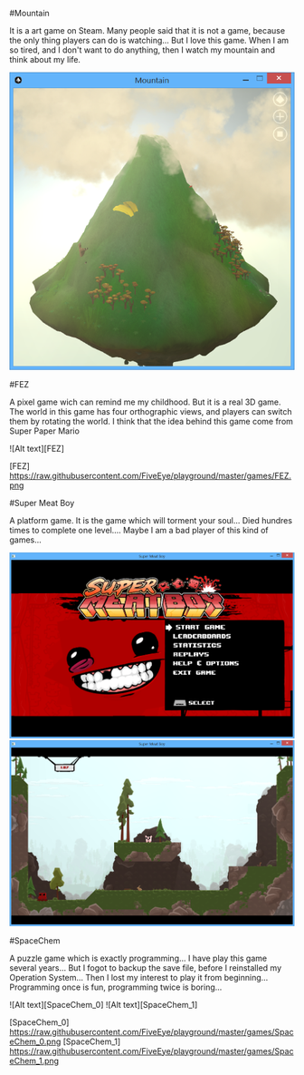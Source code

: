 #Mountain

It is a art game on Steam. Many people said that it is not a game, because the only thing players can do is watching... But I love this game. When I am so tired, and I don't want to do anything, then I watch my mountain and think about my life.

![Alt text][mountain]

[mountain]: https://raw.githubusercontent.com/FiveEye/playground/master/games/Mountain.png

#FEZ

A pixel game wich can remind me my childhood. But it is a real 3D game. The world in this game has four orthographic views, and players can switch them by rotating the world. I think that the idea behind this game come from Super Paper Mario

![Alt text][FEZ]

[FEZ] https://raw.githubusercontent.com/FiveEye/playground/master/games/FEZ.png

#Super Meat Boy

A platform game. It is the game which will torment your soul... Died hundres times to complete one level.... Maybe I am a bad player of this kind of games...

![Alt text][super_meat_boy_0]
![Alt text][super_meat_boy_1]

[super_meat_boy_0]: https://github.com/FiveEye/playground/blob/master/games/super_meat_boy_0.png
[super_meat_boy_1]: https://github.com/FiveEye/playground/blob/master/games/super_meat_boy_1.png

#SpaceChem

A puzzle game which is exactly programming... I have play this game several years... But I fogot to backup the save file, before I reinstalled my Operation System... Then I lost my interest to play it from beginning... Programming once is fun, programming twice is boring...

![Alt text][SpaceChem_0]
![Alt text][SpaceChem_1]

[SpaceChem_0] https://raw.githubusercontent.com/FiveEye/playground/master/games/SpaceChem_0.png
[SpaceChem_1] https://raw.githubusercontent.com/FiveEye/playground/master/games/SpaceChem_1.png
